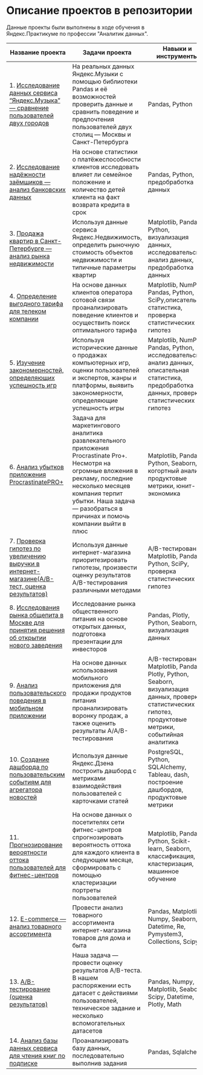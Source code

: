 # Описание проектов в репозитории
Данные проекты были выполнены в ходе обучения в Яндекс.Практикуме по профессии "Аналитик данных".

| **Название проекта**                                                                             	| **Задачи проекта**                                                                                                                                                                                                                                    	| **Навыки и инструменты**                                                                                                                                       	|
|--------------------------------------------------------------------------------------------------	|-------------------------------------------------------------------------------------------------------------------------------------------------------------------------------------------------------------------------------------------------------	|----------------------------------------------------------------------------------------------------------------------------------------------------------------	|
| 1. [Исследование данных сервиса “Яндекс.Музыка” — сравнение пользователей двух городов][1]       	| На реальных данных Яндекс.Музыки c помощью библиотеки Pandas и её возможностей проверить данные и сравнить поведение и предпочтения пользователей двух столиц — Москвы и Санкт-Петербурга                                                           	| Pandas, Python                                                                                                                                                 	|
| 2. [Исследование надёжности заёмщиков — анализ банковских данных][2]                             	| На основе статистики о платёжеспособности клиентов исследовать влияет ли семейное положение и количество детей клиента на факт возврата кредита в срок                                                                                                	| Pandas, Python, предобработка данных                                                                                                                           	|
| 3. [Продажа квартир в Санкт-Петербурге — анализ рынка недвижимости][3]                           	| Используя данные сервиса Яндекс.Недвижимость, определить рыночную стоимость объектов недвижимости и типичные параметры квартир                                                                                                                        	| Matplotlib, Pandas, Python, визуализация данных, исследовательский анализ данных, предобработка данных                                                         	|
| 4. [Определение выгодного тарифа для телеком компании][4]                                        	| На основе данных клиентов оператора сотовой связи проанализировать поведение клиентов и осуществить поиск  оптимального тарифа                                                                                                                                     	| Matplotlib, NumPy, Pandas, Python, SciPy,описательная статистика, проверка статистических гипотез                                                              	|
| 5. [Изучение закономерностей, определяющих успешность игр][5]                                    	| Используя исторические данные о продажах компьютерных игр, оценки пользователей и экспертов, жанры и платформы, выявить закономерности, определяющие успешность игры                                                                                  	| Matplotlib, NumPy, Pandas, Python, исследовательский анализ данных, описательная статистика, предобработка данных, проверка статистических гипотез             	|
| 6. [Анализ убытков приложения ProcrastinatePRO+][6]                                              	| Задача для маркетингового аналитика развлекательного приложения Procrastinate Pro+. Несмотря на огромные вложения в рекламу, последние несколько месяцев компания терпит убытки. Наша задача — разобраться в причинах и помочь компании выйти в плюс 	| Matplotlib, Pandas, Python, Seaborn, когортный анализ, продуктовые метрики, юнит-экономика                                                                     	|
| 7. [Проверка гипотез по увеличению выручки в интернет-магазине(А/В-тест, оценка результатов)][7] 	| Используя данные интернет-магазина приоритезировать гипотезы, произвести оценку результатов A/B-тестирования различными методами                                                                                                                      	| A/B-тестирование, Matplotlib, Pandas, Python, SciPy, проверка статистических гипотез                                                                           	|
| 8. [Исследования рынка общепита в Москве для принятия решения об открытии нового заведения][8]   	| Исследование рынка общественного питания на основе открытых данных, подготовка презентации для инвесторов                                                                                                                                             	| Pandas, Plotly, Python, Seaborn, визуализация данных                                                                                                           	|
| 9. [Анализ пользовательского поведения в мобильном приложении][9]                               	| На основе данных использования мобильного приложения для продажи продуктов питания проанализировать воронку продаж, а также оценить результаты A/A/B-тестирования                                                                                     	| A/B-тестирование, Matplotlib, Pandas, Plotly, Python, Seaborn, визуализация данных, проверка статистических гипотез, продуктовые метрики, событийная аналитика 	|
| 10. [Создание дашборда по пользовательским событиям для агрегатора новостей][10]                 	| Используя данные Яндекс.Дзена построить дашборд с метриками взаимодействия пользователей с карточками статей                                                                                                                                          	| PostgreSQL, Python, SQLAlchemy, Tableau, dash, построение дашбордов, продуктовые метрики                                                                       	|
| 11. [Прогнозирование вероятности оттока пользователей для фитнес-центров][11]                    	| На основе данных о посетителях сети фитнес-центров спрогнозировать вероятность оттока для каждого клиента в следующем месяце, сформировать с помощью кластеризации портреты пользователей                                                             	| Matplotlib, Pandas, Python, Scikit-learn, Seaborn, классификация, кластеризация, машинное обучение                                                             	|
| 12. [E-commerce — анализ товарного ассортимента][12]                                             	| Провести анализ товарного ассортимента интернет-магазина товаров для дома и быта                                                                                                                                                                      	| Pandas, Matplotlib, Numpy, Seaborn, Datetime, Re, Pymystem3, Collections, Scipy                                                                                	|
| 13. [А/В-тестирование (оценка результатов)][13]                                                  	| Наша задача — провести оценку результатов A/B-теста. В нашем распоряжении есть датасет с действиями пользователей, техническое задание и несколько вспомогательных датасетов                                                                        	| Pandas, Numpy, Matplotlib, Seaborn, Scipy, Datetime, Plotly, Math                                                                                              	|
| 14. [Анализ базы данных сервиса для чтения книг по подписке][14]                                 	| Проанализировать базу данных, последовательно выполнив задания                                                                                                                                                                                      	| Pandas, Sqlalchemy                                                                                                                                             	|

[1]:https://github.com/BakirovR/yandex_practicum_projects/tree/main/yandex_music
[2]:https://github.com/BakirovR/yandex_practicum_projects/tree/main/bank_data_analysis
[3]:https://github.com/BakirovR/yandex_practicum_projects/tree/main/real_estate_market_analysis
[4]:https://github.com/BakirovR/yandex_practicum_projects/tree/main/telecom_company_tariff_analysys
[5]:https://github.com/BakirovR/yandex_practicum_projects/tree/main/gamedev_analysys
[6]:https://github.com/BakirovR/yandex_practicum_projects/tree/main/internet%20_services_analysys
[7]:https://github.com/BakirovR/yandex_practicum_projects/tree/main/ab_test_online_shopping
[8]:https://github.com/BakirovR/yandex_practicum_projects/tree/main/startup_analysys
[9]:https://github.com/BakirovR/yandex_practicum_projects/tree/main/user%20_behavior_mobile_application
[10]:https://github.com/BakirovR/yandex_practicum_projects/tree/main/yandex_dzen_dashboard
[11]:https://github.com/BakirovR/yandex_practicum_projects/tree/main/fitness_center_churn_prediction
[12]:https://github.com/BakirovR/yandex_practicum_projects/tree/main/product_range_analysis_E_commerce
[13]:https://github.com/BakirovR/yandex_practicum_projects/tree/main/ab_test_results_evaluating
[14]:https://github.com/BakirovR/yandex_practicum_projects/tree/main/reading_book_service_sql_analysys

